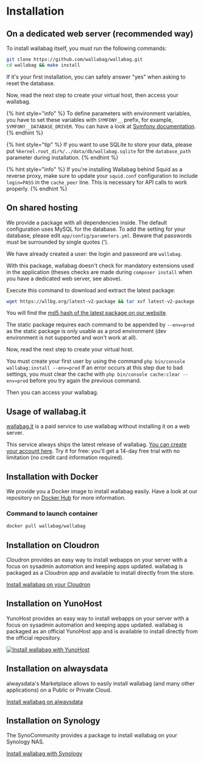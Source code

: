 # Installation

## On a dedicated web server (recommended way)

To install wallabag itself, you must run the following commands:

```bash
git clone https://github.com/wallabag/wallabag.git
cd wallabag && make install
```

If it's your first installation, you can safely answer "yes" when asking to reset the database.

Now, read the next step to create your virtual host, then
access your wallabag.

{% hint style="info" %}
To define parameters with environment variables, you have to set these variables with `SYMFONY__` prefix, for example, `SYMFONY__DATABASE_DRIVER`.
You can have a look at [Symfony documentation](http://symfony.com/doc/current/cookbook/configuration/external_parameters.html).
{% endhint %}

{% hint style="tip" %}
If you want to use SQLite to store your data, please put `%kernel.root_dir%/../data/db/wallabag.sqlite` for the `database_path` parameter during installation.
{% endhint %}

{% hint style="info" %}
If you're installing Wallabag behind Squid as a reverse proxy, make sure to update your `squid.conf` configuration to include `login=PASS` in the `cache_peer` line. This is necessary for API calls to work properly.
{% endhint %}

## On shared hosting

We provide a package with all dependencies inside. The default
configuration uses MySQL for the database. To add the setting for your database, please edit `app/config/parameters.yml`. Beware that passwords must be surrounded by single quotes (').

We have already created a user: the login and password are `wallabag`.

With this package, wallabag doesn't check for mandatory extensions used
in the application (theses checks are made during `composer install`
when you have a dedicated web server, see above).

Execute this command to download and extract the latest package:

```bash
wget https://wllbg.org/latest-v2-package && tar xvf latest-v2-package
```

You will find the [md5 hash of the latest package on our
website](https://wallabag.org/en#download).

The static package requires each command to be appended by `--env=prod` as the static package is only usable as a prod environment (dev environment is not supported and won't work at all).

Now, read the next step to create your virtual host. 

You must create your first user by using the command `php bin/console wallabag:install --env=prod`
If an error occurs at this step due to bad settings, you must clear the cache with `php bin/console cache:clear --env=prod` before you try again the previous command.

Then you can access your wallabag.

## Usage of wallabag.it

[wallabag.it](https://wallabag.it) is a paid service to use wallabag without installing it on a web server.

This service always ships the latest release of wallabag. [You can create your account here](https://app.wallabag.it/). Try it for free: you'll get a 14-day free trial with no limitation (no credit card information required).

## Installation with Docker

We provide you a Docker image to install wallabag easily. Have a look at
our repository on [Docker
Hub](https://hub.docker.com/r/wallabag/wallabag/) for more information.

### Command to launch container

```bash
docker pull wallabag/wallabag
```

## Installation on Cloudron

Cloudron provides an easy way to install webapps on your server with a
focus on sysadmin automation and keeping apps updated. wallabag is
packaged as a Cloudron app and available to install directly from the
store.

[Install wallabag on your
Cloudron](https://cloudron.io/store/org.wallabag.cloudronapp2.html)

## Installation on YunoHost

YunoHost provides an easy way to install webapps on your server with a
focus on sysadmin automation and keeping apps updated. wallabag is
packaged as an official YunoHost app and is available to install directly from the
official repository.

[![Install wallabag with
YunoHost](https://install-app.yunohost.org/install-with-yunohost.png)](https://install-app.yunohost.org/?app=wallabag2)

## Installation on alwaysdata

alwaysdata's Marketplace allows to easily install wallabag (and many other
applications) on a Public or Private Cloud.

[Install wallabag on
alwaysdata](https://www.alwaysdata.com/en/marketplace/wallabag/)

## Installation on Synology

The SynoCommunity provides a package to install wallabag on your Synology NAS.

[Install wallabag with Synology](https://synocommunity.com/package/wallabag)
